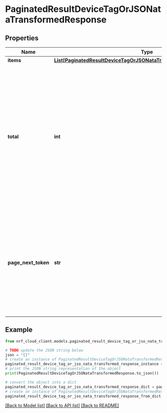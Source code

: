 # PaginatedResultDeviceTagOrJSONataTransformedResponse


## Properties

Name | Type | Description | Notes
------------ | ------------- | ------------- | -------------
**items** | [**List[PaginatedResultDeviceTagOrJSONataTransformedResponseItemsInner]**](PaginatedResultDeviceTagOrJSONataTransformedResponseItemsInner.md) |  | 
**total** | **int** | Reflects the total results returned by the query, which may be less than the total number of items available. If the response contains a &#x60;pageNextToken&#x60; value, you can supply the &#x60;pageNextToken&#x60; in the next request to get more results. The maximum value of &#x60;total&#x60; is the page limit of the request, or ten pages if no page limit is provided. | [optional] 
**page_next_token** | **str** | Token used to retrieve the next page of items in the list. Present in a response only if the total available results exceeds the specified limit on a page. This token does not change between requests. When supplying as a request parameter, use URL-encoding. | [optional] 

## Example

```python
from nrf_cloud_client.models.paginated_result_device_tag_or_jso_nata_transformed_response import PaginatedResultDeviceTagOrJSONataTransformedResponse

# TODO update the JSON string below
json = "{}"
# create an instance of PaginatedResultDeviceTagOrJSONataTransformedResponse from a JSON string
paginated_result_device_tag_or_jso_nata_transformed_response_instance = PaginatedResultDeviceTagOrJSONataTransformedResponse.from_json(json)
# print the JSON string representation of the object
print(PaginatedResultDeviceTagOrJSONataTransformedResponse.to_json())

# convert the object into a dict
paginated_result_device_tag_or_jso_nata_transformed_response_dict = paginated_result_device_tag_or_jso_nata_transformed_response_instance.to_dict()
# create an instance of PaginatedResultDeviceTagOrJSONataTransformedResponse from a dict
paginated_result_device_tag_or_jso_nata_transformed_response_from_dict = PaginatedResultDeviceTagOrJSONataTransformedResponse.from_dict(paginated_result_device_tag_or_jso_nata_transformed_response_dict)
```
[[Back to Model list]](../README.md#documentation-for-models) [[Back to API list]](../README.md#documentation-for-api-endpoints) [[Back to README]](../README.md)



